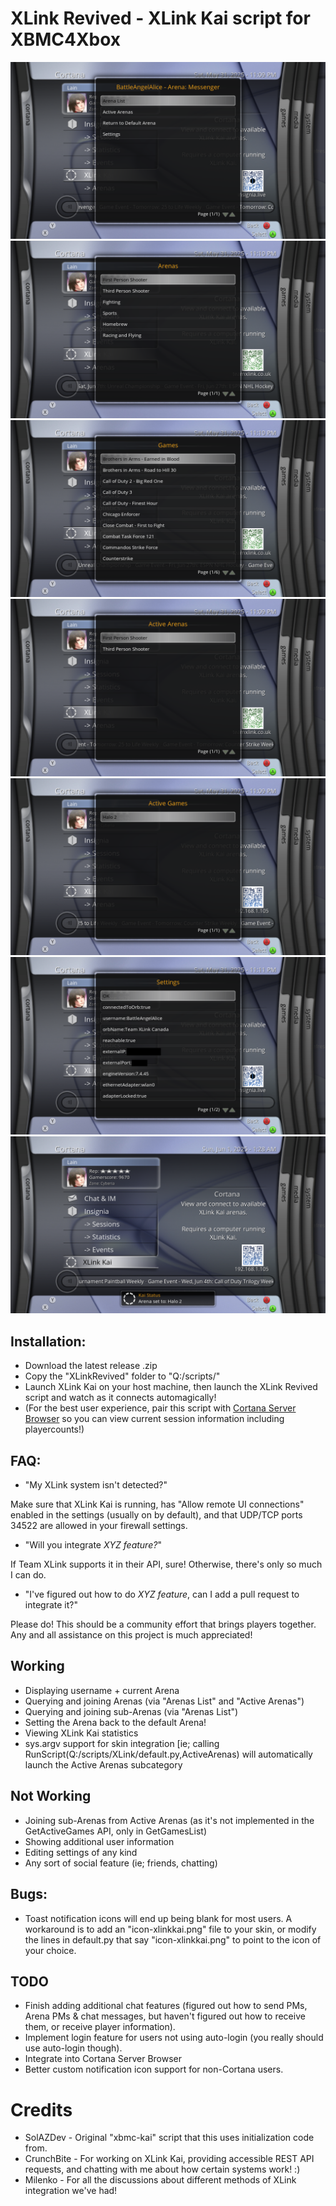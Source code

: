 # XLink Revived - XLink Kai script for XBMC4Xbox

![](screenshots/1.png)
![](screenshots/5.png)
![](screenshots/6.png)
![](screenshots/2.png)
![](screenshots/3.png)
![](screenshots/7.png)
![](screenshots/8.png)

## Installation:
- Download the latest release .zip
- Copy the "XLinkRevived" folder to "Q:/scripts/"
- Launch XLink Kai on your host machine, then launch the XLink Revived script and watch as it connects automagically!
- (For the best user experience, pair this script with [Cortana Server Browser](https://github.com/faithvoid/script.cortanaserverbrowser) so you can view current session information including playercounts!)

## FAQ:
- "My XLink system isn't detected?"

Make sure that XLink Kai is running, has "Allow remote UI connections" enabled in the settings (usually on by default), and that UDP/TCP ports 34522 are allowed in your firewall settings.

- "Will you integrate *XYZ feature?*"

If Team XLink supports it in their API, sure! Otherwise, there's only so much I can do.

- "I've figured out how to do *XYZ feature*, can I add a pull request to integrate it?"

Please do! This should be a community effort that brings players together. Any and all assistance on this project is much appreciated!

## Working
- Displaying username + current Arena
- Querying and joining Arenas (via "Arenas List" and "Active Arenas")
- Querying and joining sub-Arenas (via "Arenas List")
- Setting the Arena back to the default Arena!
- Viewing XLink Kai statistics
- sys.argv support for skin integration [ie; calling RunScript(Q:/scripts/XLink/default.py,ActiveArenas) will automatically launch the Active Arenas subcategory

## Not Working
- Joining sub-Arenas from Active Arenas (as it's not implemented in the GetActiveGames API, only in GetGamesList)
- Showing additional user information
- Editing settings of any kind
- Any sort of social feature (ie; friends, chatting)

## Bugs:
- Toast notification icons will end up being blank for most users. A workaround is to add an "icon-xlinkkai.png" file to your skin, or modify the lines in default.py that say "icon-xlinkkai.png" to point to the icon of your choice.

## TODO
- Finish adding additional chat features (figured out how to send PMs, Arena PMs & chat messages, but haven't figured out how to receive them, or receive player information).
- Implement login feature for users not using auto-login (you really should use auto-login though).
- Integrate into Cortana Server Browser
- Better custom notification icon support for non-Cortana users.

# Credits
- SolAZDev - Original "xbmc-kai" script that this uses initialization code from.
- CrunchBite - For working on XLink Kai, providing accessible REST API requests, and chatting with me about how certain systems work! :)
- Milenko - For all the discussions about different methods of XLink integration we've had!

